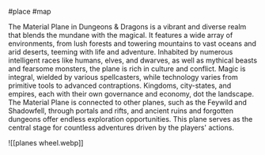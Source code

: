 #place #map 

The Material Plane in Dungeons & Dragons is a vibrant and diverse realm that blends the mundane with the magical. It features a wide array of environments, from lush forests and towering mountains to vast oceans and arid deserts, teeming with life and adventure. Inhabited by numerous intelligent races like humans, elves, and dwarves, as well as mythical beasts and fearsome monsters, the plane is rich in culture and conflict. Magic is integral, wielded by various spellcasters, while technology varies from primitive tools to advanced contraptions. Kingdoms, city-states, and empires, each with their own governance and economy, dot the landscape. The Material Plane is connected to other planes, such as the Feywild and Shadowfell, through portals and rifts, and ancient ruins and forgotten dungeons offer endless exploration opportunities. This plane serves as the central stage for countless adventures driven by the players' actions.

![[planes wheel.webp]]
